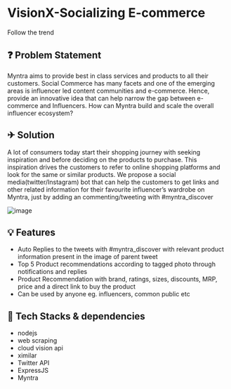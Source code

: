 # VisionX-Socializing E-commerce
Follow the trend


## ❓ Problem Statement
Myntra aims to provide best in class services and products to all their customers. Social Commerce has many facets and one of the emerging areas is influencer led content communities and e-commerce. 
Hence, provide an innovative idea that can help narrow the gap between e-commerce and Influencers. 
How can Myntra build and scale the overall influencer ecosystem?

## ✈ Solution
A lot of consumers today start their shopping journey with seeking inspiration and before deciding on the products to purchase. 
This inspiration drives the customers to refer to online shopping platforms and look for the same or similar products. 
We propose a social media(twitter/Instagram) bot that can help the customers to get links and other related information for their favourite influencer’s wardrobe on Myntra, just by adding an commenting/tweeting with #myntra_discover

![image](https://user-images.githubusercontent.com/60667917/140643547-0b5f6166-bf3e-4ddf-8eb7-4f93c4eac2e6.png)




## 💡 Features
- Auto Replies to the tweets with #myntra_discover with relevant product information present in the image of parent tweet
- Top 5 Product recommendations according to tagged photo through notifications and replies
- Product Recommendation with brand, ratings, sizes, discounts, MRP, price and a direct link to buy the product
- Can be used by anyone eg. influencers, common public etc


## 🤖 Tech Stacks & dependencies
- nodejs
- web scraping
- cloud vision api
- ximilar
- Twitter API
- ExpressJS
- Myntra



